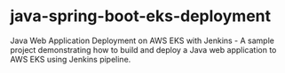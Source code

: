 # java-spring-boot-eks-deployment
Java Web Application Deployment on AWS EKS with Jenkins - A sample project demonstrating how to build and deploy a Java web application to AWS EKS using Jenkins pipeline.
